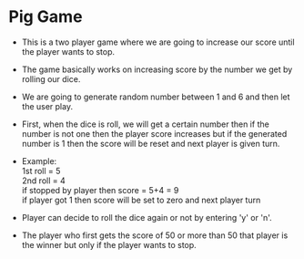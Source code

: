 # Pig Game

<ul> 
<li>
  
This is a two player game where we are going to increase our score until the player wants to stop.
</li>
<li>
  
The game basically works on increasing score by the number we get by rolling our dice.
</li>
<li>
  
We are going to generate random number between 1 and 6 and then let the user play.
</li>
<li>
  
First, when the dice is roll, we will get a certain number then if the number is not one then the player score increases but if the generated number is 1 then the score will be reset and next player is given turn.

</li>
<li>
  
Example: 
<br>
1st roll = 5
<br>
2nd roll = 4
<br>
if stopped by player then score = 5+4 = 9
<br>
if player got 1 then score will be set to zero and next player turn
<br>
</li>
<li>
  
Player can decide to roll the dice again or not by entering 'y' or 'n'.
</li>

<li>
  
The player who first gets the score of 50 or more than 50 that player is the winner but only if the player wants to stop.
</li>

</ul>
